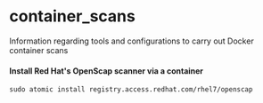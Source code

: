 # container_scans
Information regarding tools and configurations to carry out Docker container scans

#### Install Red Hat's OpenScap scanner via a container

```
sudo atomic install registry.access.redhat.com/rhel7/openscap
```
